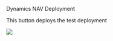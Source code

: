  Dynamics NAV Deployment

This button deploys the test deployment

<a href="https://portal.azure.com/#create/Microsoft.Template/uri/https%3A%2F%2Fraw.githubusercontent.com%2FManuInNZ%2FNAV2017-DEMO%2Fmaster%2Fdeploy.json" target="_blank">
    <img src="http://azuredeploy.net/deploybutton.png"/>
</a>
